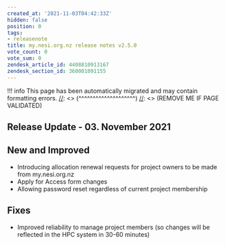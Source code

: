 ```yaml
---
created_at: '2021-11-03T04:42:33Z'
hidden: false
position: 0
tags:
- releasenote
title: my.nesi.org.nz release notes v2.5.0
vote_count: 0
vote_sum: 0
zendesk_article_id: 4408810913167
zendesk_section_id: 360001091155
---
```




[//]: <> (REMOVE ME IF PAGE VALIDATED)
[//]: <> (vvvvvvvvvvvvvvvvvvvv)
!!! info
    This page has been automatically migrated and may contain formatting errors.
[//]: <> (^^^^^^^^^^^^^^^^^^^^)
[//]: <> (REMOVE ME IF PAGE VALIDATED)

## Release Update - 03. November 2021

## New and Improved

-   Introducing allocation renewal requests for project owners to be
    made from my.nesi.org.nz
-   Apply for Access form changes
-   Allowing password reset regardless of current project membership 

## Fixes

-   Improved reliability to manage project members (so changes will be
    reflected in the HPC system in 30-60 minutes)
